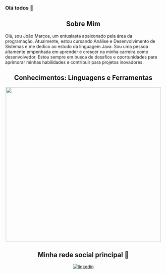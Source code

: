 ### Olá todos 👋

<!--Languages and Tools Section-->       
<h2 align="center">Sobre Mim</h2>
<p align="left">Olá, sou João Marcos, um entusiasta apaixonado pela área da programação. Atualmente, estou cursando Análise e Desenvolvimento de Sistemas e me dedico ao estudo da linguagem Java. Sou uma pessoa altamente empenhada em aprender e crescer na minha carreira como desenvolvedor. Estou sempre em busca de desafios e oportunidades para aprimorar minhas habilidades e contribuir para projetos inovadores.
</p>

<h2 align="center">Conhecimentos: Linguagens e Ferramentas</h2>
<p align="center">
<img width="500px" src="https://skillicons.dev/icons?i=java,spring,git,github,mysql,vscode,eclipse,idea&perline=10" />
</p>

<h2 align="center">Minha rede social principal 🤝 </h2>
<div align="center">
 <a href="www.linkedin.com/in/jao1cardoso" target="_blank">
<img src=https://img.shields.io/badge/linkedin-%231E77B5.svg?&style=for-the-badge&logo=linkedin&logoColor=white alt=linkedin style="margin-bottom: 5px;" />
</a>

